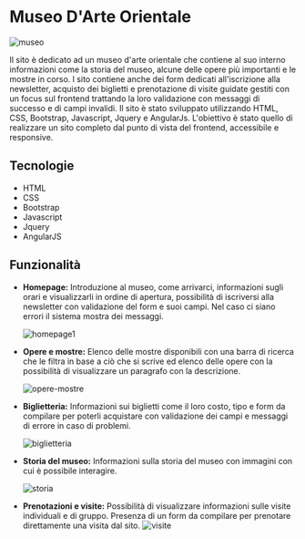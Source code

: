 # Museo D'Arte Orientale 

![museo](https://github.com/user-attachments/assets/fd294727-edc9-440e-9857-94e64ac5a09f)

Il sito è dedicato ad un museo d'arte orientale che contiene al suo interno informazioni come la storia del museo, alcune delle opere più importanti e le mostre in corso.
l sito contiene anche dei form dedicati all'iscrizione alla newsletter, acquisto dei biglietti e prenotazione di visite guidate gestiti con un focus sul frontend trattando la loro validazione con messaggi di successo e di campi invalidi.
Il sito è stato sviluppato utilizzando HTML, CSS, Bootstrap, Javascript, Jquery e AngularJs. L'obiettivo è stato quello di realizzare un sito completo dal punto di vista del frontend, accessibile e responsive.

## Tecnologie
- HTML
- CSS
- Bootstrap
- Javascript
- Jquery
- AngularJS

## Funzionalità
- **Homepage:** Introduzione al museo, come arrivarci, informazioni sugli orari e visualizzarli in ordine di apertura, possibilità di iscriversi alla newsletter con validazione del form e suoi campi. Nel caso ci siano errori il sistema mostra dei messaggi.
  
  ![homepage1](https://github.com/user-attachments/assets/bff47818-9e17-4cd2-9ce7-879543184e30)

- **Opere e mostre:** Elenco delle mostre disponibili con una barra di ricerca che le filtra in base a ciò che si scrive ed elenco delle opere con la possibilità di visualizzare un paragrafo con la descrizione.
  
  ![opere-mostre](https://github.com/user-attachments/assets/bc7418c2-1c83-4c5c-8b5e-6819f4231012)

- **Biglietteria:** Informazioni sui biglietti come il loro costo, tipo e form da compilare per poterli acquistare con validazione dei campi e messaggi di errore in caso di problemi.
  
  ![biglietteria](https://github.com/user-attachments/assets/2424169a-911b-4d91-84d9-33b7ad0959c5)

- **Storia del museo:** Informazioni sulla storia del museo con immagini con cui è possibile interagire.
  
  ![storia](https://github.com/user-attachments/assets/71965db9-ccf8-47d7-b72a-3bcd852060ea)

- **Prenotazioni e visite:** Possibilità di visualizzare informazioni sulle visite individuali e di gruppo. Presenza di un form da compilare per prenotare direttamente una visita dal sito.
  ![visite](https://github.com/user-attachments/assets/d952374a-bddf-40ce-a778-71147ad22737)

